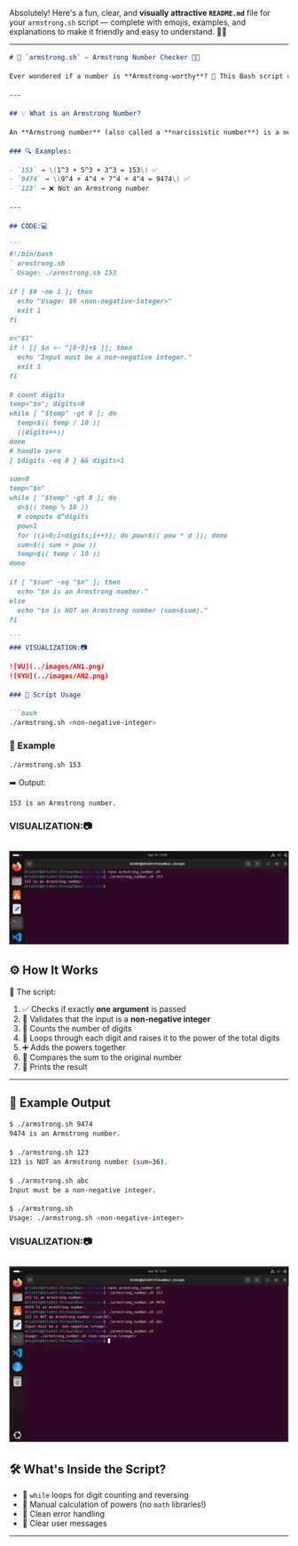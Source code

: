 Absolutely! Here's a fun, clear, and **visually attractive `README.md`** file for your `armstrong.sh` script — complete with emojis, examples, and explanations to make it friendly and easy to understand. 🧠💥

---

````md
# 💪 `armstrong.sh` — Armstrong Number Checker 🔢✨

Ever wondered if a number is **Armstrong-worthy**? 🧠 This Bash script checks whether a given non-negative integer is an **Armstrong number** — numbers that are equal to the sum of their digits each raised to the power of the number of digits!

---

## 💡 What is an Armstrong Number?

An **Armstrong number** (also called a **narcissistic number**) is a number that is equal to the **sum of its own digits**, each raised to the power of the number of digits.

### 🔍 Examples:

- `153` → \(1^3 + 5^3 + 3^3 = 153\) ✅  
- `9474` → \(9^4 + 4^4 + 7^4 + 4^4 = 9474\) ✅  
- `123` → ❌ Not an Armstrong number

---

## CODE:💻

```
#!/bin/bash
` armstrong.sh
` Usage: ./armstrong.sh 153

if [ $# -ne 1 ]; then
  echo "Usage: $0 <non-negative-integer>"
  exit 1
fi

n="$1"
if ! [[ $n =~ ^[0-9]+$ ]]; then
  echo "Input must be a non-negative integer."
  exit 1
fi

# count digits
temp="$n"; digits=0
while [ "$temp" -gt 0 ]; do
  temp=$(( temp / 10 ))
  ((digits++))
done
# handle zero
[ $digits -eq 0 ] && digits=1

sum=0
temp="$n"
while [ "$temp" -gt 0 ]; do
  d=$(( temp % 10 ))
  # compute d^digits
  pow=1
  for ((i=0;i<digits;i++)); do pow=$(( pow * d )); done
  sum=$(( sum + pow ))
  temp=$(( temp / 10 ))
done

if [ "$sum" -eq "$n" ]; then
  echo "$n is an Armstrong number."
else
  echo "$n is NOT an Armstrong number (sum=$sum)."
fi

```
### VISUALIZATION:📷

![VU](../images/AN1.png)
![VYU](../images/AN2.png)

### 📜 Script Usage

```bash
./armstrong.sh <non-negative-integer>
````

### 🧪 Example

```bash
./armstrong.sh 153
```

➡️ Output:

```
153 is an Armstrong number.
```

### VISUALIZATION:📷

![JVH](../images/AN3.png)
---

## ⚙️ How It Works

🔢 The script:

1. ✅ Checks if exactly **one argument** is passed
2. 📂 Validates that the input is a **non-negative integer**
3. 📏 Counts the number of digits
4. 🔁 Loops through each digit and raises it to the power of the total digits
5. ➕ Adds the powers together
6. 🤔 Compares the sum to the original number
7. 📣 Prints the result

---

## 🧠 Example Output

```bash
$ ./armstrong.sh 9474
9474 is an Armstrong number.

$ ./armstrong.sh 123
123 is NOT an Armstrong number (sum=36).

$ ./armstrong.sh abc
Input must be a non-negative integer.

$ ./armstrong.sh
Usage: ./armstrong.sh <non-negative-integer>
```
### VISUALIZATION:📷

![BKI](../images/AN4.png)
---

## 🛠️ What's Inside the Script?

* 🔁 `while` loops for digit counting and reversing
* 🧮 Manual calculation of powers (no `math` libraries!)
* 🧼 Clean error handling
* 💬 Clear user messages

---


